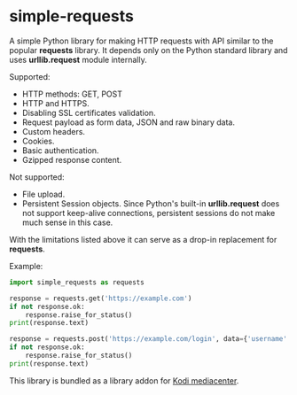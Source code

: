 # simple-requests

A simple Python library for making HTTP requests with API similar to the popular **requests** library.
It depends only on the Python standard library and uses **urllib.request** module internally.

Supported:
* HTTP methods: GET, POST
* HTTP and HTTPS.
* Disabling SSL certificates validation.
* Request payload as form data, JSON and raw binary data.
* Custom headers.
* Cookies.
* Basic authentication.
* Gzipped response content.

Not supported:
* File upload.
* Persistent Session objects. Since Python's built-in **urllib.request** does not support keep-alive
  connections, persistent sessions do not make much sense in this case.

With the limitations listed above it can serve as a drop-in replacement for **requests**.

Example:
```python
import simple_requests as requests

response = requests.get('https://example.com')
if not response.ok:
    response.raise_for_status()
print(response.text)

response = requests.post('https://example.com/login', data={'username': 'foo', 'password': 'bar'})
if not response.ok:
    response.raise_for_status()
print(response.text)
```

This library is bundled as a library addon for [Kodi mediacenter](https://github.com/xbmc/xbmc).
